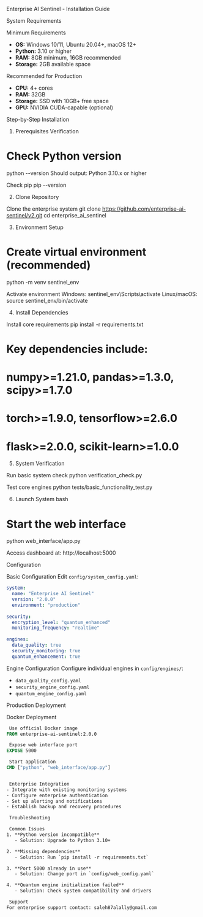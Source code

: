  Enterprise AI Sentinel - Installation Guide

 System Requirements

 Minimum Requirements
- **OS:** Windows 10/11, Ubuntu 20.04+, macOS 12+
- **Python:** 3.10 or higher
- **RAM:** 8GB minimum, 16GB recommended
- **Storage:** 2GB available space

 Recommended for Production
- **CPU:** 4+ cores
- **RAM:** 32GB  
- **Storage:** SSD with 10GB+ free space
- **GPU:** NVIDIA CUDA-capable (optional)

 Step-by-Step Installation

 1. Prerequisites Verification

# Check Python version
python --version
 Should output: Python 3.10.x or higher

 Check pip
pip --version


 2. Clone Repository

 Clone the enterprise system
git clone https://github.com/enterprise-ai-sentinel/v2.git
cd enterprise_ai_sentinel


 3. Environment Setup

# Create virtual environment (recommended)
python -m venv sentinel_env

 Activate environment
 Windows:
sentinel_env\Scripts\activate
 Linux/macOS:
source sentinel_env/bin/activate


 4. Install Dependencies

 Install core requirements
pip install -r requirements.txt

# Key dependencies include:
# numpy>=1.21.0, pandas>=1.3.0, scipy>=1.7.0
# torch>=1.9.0, tensorflow>=2.6.0
# flask>=2.0.0, scikit-learn>=1.0.0


 5. System Verification

 Run basic system check
python verification_check.py

 Test core engines
python tests/basic_functionality_test.py


 6. Launch System
bash
# Start the web interface
python web_interface/app.py

 Access dashboard at: http://localhost:5000


 Configuration

 Basic Configuration
Edit `config/system_config.yaml`:
```yaml
system:
  name: "Enterprise AI Sentinel"
  version: "2.0.0"
  environment: "production"
  
security:
  encryption_level: "quantum_enhanced"
  monitoring_frequency: "realtime"
  
engines:
  data_quality: true
  security_monitoring: true
  quantum_enhancement: true
```

 Engine Configuration
Configure individual engines in `config/engines/`:
- `data_quality_config.yaml`
- `security_engine_config.yaml` 
- `quantum_engine_config.yaml`

 Production Deployment

 Docker Deployment
```dockerfile
 Use official Docker image
FROM enterprise-ai-sentinel:2.0.0

 Expose web interface port
EXPOSE 5000

 Start application
CMD ["python", "web_interface/app.py"]


 Enterprise Integration
- Integrate with existing monitoring systems
- Configure enterprise authentication
- Set up alerting and notifications
- Establish backup and recovery procedures

 Troubleshooting

 Common Issues
1. **Python version incompatible**
   - Solution: Upgrade to Python 3.10+

2. **Missing dependencies** 
   - Solution: Run `pip install -r requirements.txt`

3. **Port 5000 already in use**
   - Solution: Change port in `config/web_config.yaml`

4. **Quantum engine initialization failed**
   - Solution: Check system compatibility and drivers

 Support
For enterprise support contact: saleh87alally@gmail.com

